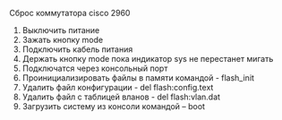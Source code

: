 Сброс коммутатора cisco 2960
1.	Выключить питание
2.	Зажать кнопку mode
3.	Подключить кабель питания
4.	Держать кнопку mode пока индикатор sys не перестанет мигать
5.	Подключатся через консольный порт
6.	Проинициализировать файлы в памяти командой - flash_init
7.	Удалить файл конфигурации - del flash:config.text
8.	Удалить файл с таблицей вланов - del flash:vlan.dat
9.	Загрузить систему из консоли командой – boot

